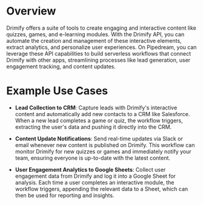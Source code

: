 # Overview

Drimify offers a suite of tools to create engaging and interactive content like quizzes, games, and e-learning modules. With the Drimify API, you can automate the creation and management of these interactive elements, extract analytics, and personalize user experiences. On Pipedream, you can leverage these API capabilities to build serverless workflows that connect Drimify with other apps, streamlining processes like lead generation, user engagement tracking, and content updates.

# Example Use Cases

- **Lead Collection to CRM**: Capture leads with Drimify's interactive content and automatically add new contacts to a CRM like Salesforce. When a new lead completes a game or quiz, the workflow triggers, extracting the user's data and pushing it directly into the CRM.

- **Content Update Notifications**: Send real-time updates via Slack or email whenever new content is published on Drimify. This workflow can monitor Drimify for new quizzes or games and immediately notify your team, ensuring everyone is up-to-date with the latest content.

- **User Engagement Analytics to Google Sheets**: Collect user engagement data from Drimify and log it into a Google Sheet for analysis. Each time a user completes an interactive module, the workflow triggers, appending the relevant data to a Sheet, which can then be used for reporting and insights.
